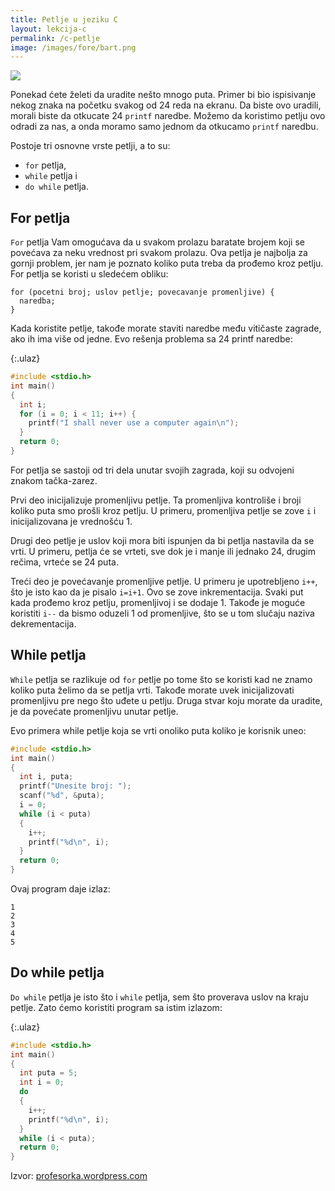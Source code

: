 ```yaml
---
title: Petlje u jeziku C
layout: lekcija-c
permalink: /c-petlje
image: /images/fore/bart.png
---
```


![]({{page.image}})

Ponekad ćete želeti da uradite nešto mnogo puta. Primer bi bio ispisivanje nekog znaka na početku svakog od 24 reda na ekranu. Da biste ovo uradili, morali biste da otkucate 24 `printf` naredbe. Možemo da koristimo petlju ovo odradi za nas, a onda moramo samo jednom da otkucamo `printf` naredbu.

Postoje tri osnovne vrste petlji, a to su:
* `for` petlja,
* `while` petlja i
* `do while` petlja.

## For petlja

`For` petlja Vam omogućava da u svakom prolazu baratate brojem koji se povećava za neku vrednost pri svakom prolazu. Ova petlja je najbolja za gornji problem, jer nam je poznato koliko puta treba da prođemo kroz petlju. For petlja se koristi u sledećem obliku:

```
for (pocetni broj; uslov petlje; povecavanje promenljive) {
  naredba;  
}
```

Kada koristite petlje, takođe morate staviti naredbe među vitičaste zagrade, ako ih ima više od jedne. Evo rešenja problema sa 24 printf naredbe:

{:.ulaz}
```c
#include <stdio.h>
int main()
{
  int i;
  for (i = 0; i < 11; i++) {
    printf("I shall never use a computer again\n");
  }
  return 0;
}
```

For petlja se sastoji od tri dela unutar svojih zagrada, koji su odvojeni znakom tačka-zarez.

Prvi deo inicijalizuje promenljivu petlje. Ta promenljiva kontroliše i broji koliko puta smo prošli kroz petlju. U primeru, promenljiva petlje se zove `i` i inicijalizovana je vrednošću 1.

Drugi deo petlje je uslov koji mora biti ispunjen da bi petlja nastavila da se vrti. U primeru, petlja će se vrteti, sve dok je i manje ili jednako 24, drugim rečima, vrteće se 24 puta.

Treći deo je povećavanje promenljive petlje. U primeru je upotrebljeno `i++`, što je isto kao da je pisalo `i=i+1`. Ovo se zove inkrementacija. Svaki put kada prođemo kroz petlju, promenljivoj i se dodaje 1. Takođe je moguće koristiti `i--` da bismo oduzeli 1 od promenljive, što se u tom slučaju naziva dekrementacija.

## While petlja

`While` petlja se razlikuje od `for` petlje po tome što se koristi kad ne znamo koliko puta želimo da se petlja vrti. Takođe morate uvek inicijalizovati promenljivu pre nego što uđete u petlju. Druga stvar koju morate da uradite, je da povećate promenljivu unutar petlje.

Evo primera while petlje koja se vrti onoliko puta koliko je korisnik uneo:

```c
#include <stdio.h>
int main()
{
  int i, puta;
  printf("Unesite broj: ");
  scanf("%d", &puta);
  i = 0;
  while (i < puta)
  {
    i++;
    printf("%d\n", i);
  }
  return 0;
}
```

Ovaj program daje izlaz:
```
1
2
3
4
5
```

## Do while petlja

`Do while` petlja je isto što i `while` petlja, sem što proverava uslov na kraju petlje. Zato ćemo koristiti program sa istim izlazom:

{:.ulaz}
```c
#include <stdio.h>
int main()
{
  int puta = 5;
  int i = 0;
  do
  {
    i++;
    printf("%d\n", i);
  }
  while (i < puta);
  return 0;
}
```


Izvor: [profesorka.wordpress.com](https://profesorka.wordpress.com/)
